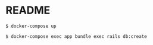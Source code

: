# README

```
$ docker-compose up
```

```
$ docker-compose exec app bundle exec rails db:create
```